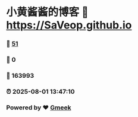 # 小黄酱酱的博客 :link: https://SaVeop.github.io 
### :page_facing_up: [51](https://SaVeop.github.io/tag.html) 
### :speech_balloon: 0 
### :hibiscus: 163993 
### :alarm_clock: 2025-08-01 13:47:10 
### Powered by :heart: [Gmeek](https://github.com/Meekdai/Gmeek)

